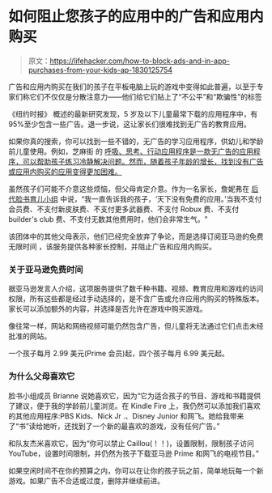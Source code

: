 # 如何阻止您孩子的应用中的广告和应用内购买

> 原文：<https://lifehacker.com/how-to-block-ads-and-in-app-purchases-from-your-kids-ap-1830125754>

广告和应用内购买在我们的孩子在平板电脑上玩的游戏中变得如此普遍，以至于专家们称它们不仅仅是分散注意力——他们给它们贴上了“不公平”和“欺骗性”的标签



《纽约时报》 概述的最新研究发现，5 岁及以下儿童最常下载的应用程序中，有 95%至少包含一些广告。退一步说，这让家长们很难找到无广告的教育应用。

如果你真的搜索，你可以找到一些不错的，无广告的学习应用程序，供幼儿和学龄前儿童使用。例如，芝麻街 的 [呼吸、思考、行动应用程序是一款无广告的应用程序，可以帮助孩子练习冷静解决问题。然而，随着孩子年龄的增长，找到没有广告或应用内购买的应用变得更加困难。](https://sesamestreetincommunities.org/activities/breathe-think-do/)

虽然孩子们可能不介意这些烦恼，但父母肯定介意。作为一名家长，詹妮弗在 [后代脸书育儿小组](https://www.facebook.com/groups/2018785615043946/) 中说，“我一直告诉我的孩子，‘天下没有免费的应用。’当我不支付会员费、不支付新皮肤费、不支付更多武器费、不支付 Robux 费、不支付 builder's club 费、不支付无数其他费用时，他们会非常生气。"

该团体中的其他父母表示，他们已经完全放弃了争论，而是选择订阅亚马逊的免费无限时间 ，该服务提供各种家长控制，并阻止广告和应用内购买。

### 关于亚马逊免费时间

据亚马逊发言人介绍，这项服务提供了数千种书籍、视频、教育应用和游戏的访问权限，所有这些都是经过手动选择的，是不含广告或允许应用内购买的特殊版本。家长可以添加额外的内容，并选择是否允许在游戏中购买游戏。

像往常一样，网站和网络视频可能仍然包含广告，但儿童将无法通过它们点击未经批准的网站。

一个孩子每月 2.99 美元(Prime 会员)起，四个孩子每月 6.99 美元起。

### 为什么父母喜欢它

脸书小组成员 Brianne 说她喜欢它，因为“它为适合孩子的节目、游戏和书籍提供了建议，便于我的学龄前儿童浏览。在 Kindle Fire 上，我仍然可以添加我们喜欢的其他应用程序:PBS Kids、Nick Jr .、Disney Junior 和网飞。她给我带来了“书”读给她听，还找到了一个新的最喜欢的游戏，没有任何广告。”

和队友杰米喜欢它，因为“你可以禁止 Caillou(！！)，设置限制，限制孩子访问 YouTube，设置时间限制，并仍然为孩子下载亚马逊 Prime 和网飞的电视节目。”

如果空闲时间不在你的预算之内，你可以在让你的孩子玩之前，简单地玩每一个新游戏。如果广告不合适或过度，删除并继续前进。